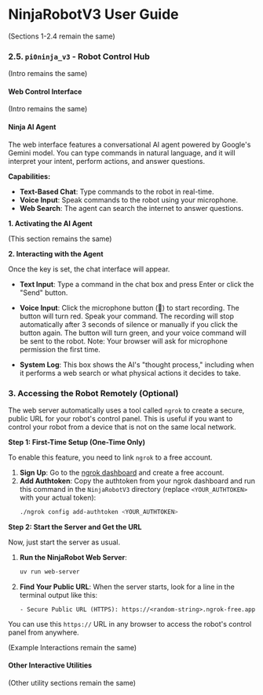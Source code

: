 # NinjaRobotV3 User Guide

(Sections 1-2.4 remain the same)

### 2.5. `pi0ninja_v3` - Robot Control Hub

(Intro remains the same)

#### Web Control Interface

(Intro remains the same)

#### Ninja AI Agent

The web interface features a conversational AI agent powered by Google's Gemini model. You can type commands in natural language, and it will interpret your intent, perform actions, and answer questions.

**Capabilities:**
- **Text-Based Chat**: Type commands to the robot in real-time.
- **Voice Input**: Speak commands to the robot using your microphone.
- **Web Search**: The agent can search the internet to answer questions.

**1. Activating the AI Agent**

(This section remains the same)

**2. Interacting with the Agent**

Once the key is set, the chat interface will appear.

-   **Text Input**: Type a command in the chat box and press Enter or click the "Send" button.

-   **Voice Input**: Click the microphone button (🎤) to start recording. The button will turn red. Speak your command. The recording will stop automatically after 3 seconds of silence or manually if you click the button again. The button will turn green, and your voice command will be sent to the robot. Note: Your browser will ask for microphone permission the first time.

-   **System Log**: This box shows the AI's "thought process," including when it performs a web search or what physical actions it decides to take.

### 3. Accessing the Robot Remotely (Optional)

The web server automatically uses a tool called `ngrok` to create a secure, public URL for your robot's control panel. This is useful if you want to control your robot from a device that is not on the same local network.

**Step 1: First-Time Setup (One-Time Only)**

To enable this feature, you need to link `ngrok` to a free account.

1.  **Sign Up**: Go to the [ngrok dashboard](https://dashboard.ngrok.com/signup) and create a free account.
2.  **Add Authtoken**: Copy the authtoken from your ngrok dashboard and run this command in the `NinjaRobotV3` directory (replace `<YOUR_AUTHTOKEN>` with your actual token):
    ```bash
    ./ngrok config add-authtoken <YOUR_AUTHTOKEN>
    ```

**Step 2: Start the Server and Get the URL**

Now, just start the server as usual.

1.  **Run the NinjaRobot Web Server**:
    ```bash
    uv run web-server
    ```
2.  **Find Your Public URL**: When the server starts, look for a line in the terminal output like this:
    ```
    - Secure Public URL (HTTPS): https://<random-string>.ngrok-free.app
    ```

You can use this `https://` URL in any browser to access the robot's control panel from anywhere.

(Example Interactions remain the same)

#### Other Interactive Utilities

(Other utility sections remain the same)